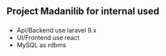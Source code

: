 ## Project Madanilib for internal used

###
- Api/Backend use laravel 9.x
- UI/Frontend use react
- MySQL as rdbms

